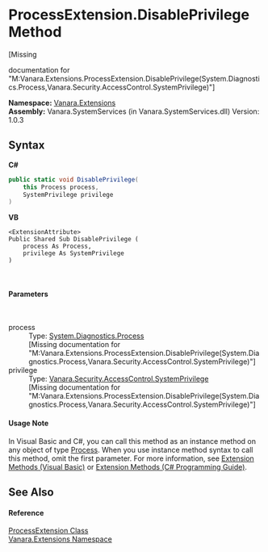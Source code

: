 # ProcessExtension.DisablePrivilege Method 
 

\[Missing <summary> documentation for "M:Vanara.Extensions.ProcessExtension.DisablePrivilege(System.Diagnostics.Process,Vanara.Security.AccessControl.SystemPrivilege)"\]

**Namespace:**&nbsp;<a href="9abe54ff-18ce-e333-beed-30e855655381">Vanara.Extensions</a><br />**Assembly:**&nbsp;Vanara.SystemServices (in Vanara.SystemServices.dll) Version: 1.0.3

## Syntax

**C#**<br />
``` C#
public static void DisablePrivilege(
	this Process process,
	SystemPrivilege privilege
)
```

**VB**<br />
``` VB
<ExtensionAttribute>
Public Shared Sub DisablePrivilege ( 
	process As Process,
	privilege As SystemPrivilege
)
```

<br />

#### Parameters
&nbsp;<dl><dt>process</dt><dd>Type: <a href="http://msdn2.microsoft.com/en-us/library/ccf1tfx0" target="_blank">System.Diagnostics.Process</a><br />\[Missing <param name="process"/> documentation for "M:Vanara.Extensions.ProcessExtension.DisablePrivilege(System.Diagnostics.Process,Vanara.Security.AccessControl.SystemPrivilege)"\]</dd><dt>privilege</dt><dd>Type: <a href="28bff8cc-6d38-9962-ee11-7fc01cebb5bc">Vanara.Security.AccessControl.SystemPrivilege</a><br />\[Missing <param name="privilege"/> documentation for "M:Vanara.Extensions.ProcessExtension.DisablePrivilege(System.Diagnostics.Process,Vanara.Security.AccessControl.SystemPrivilege)"\]</dd></dl>

#### Usage Note
In Visual Basic and C#, you can call this method as an instance method on any object of type <a href="http://msdn2.microsoft.com/en-us/library/ccf1tfx0" target="_blank">Process</a>. When you use instance method syntax to call this method, omit the first parameter. For more information, see <a href="http://msdn.microsoft.com/en-us/library/bb384936.aspx">Extension Methods (Visual Basic)</a> or <a href="http://msdn.microsoft.com/en-us/library/bb383977.aspx">Extension Methods (C# Programming Guide)</a>.

## See Also


#### Reference
<a href="9abf1084-08ce-ffc7-0db0-a66e79cfce15">ProcessExtension Class</a><br /><a href="9abe54ff-18ce-e333-beed-30e855655381">Vanara.Extensions Namespace</a><br />
